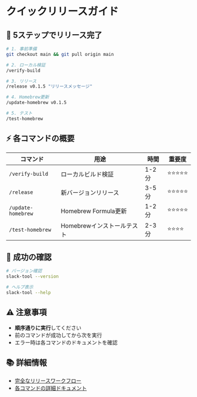 # クイックリリースガイド

## 🚀 5ステップでリリース完了

```bash
# 1. 事前準備
git checkout main && git pull origin main

# 2. ローカル検証
/verify-build

# 3. リリース
/release v0.1.5 "リリースメッセージ"

# 4. Homebrew更新
/update-homebrew v0.1.5

# 5. テスト
/test-homebrew
```

## ⚡ 各コマンドの概要

| コマンド | 用途 | 時間 | 重要度 |
|---------|------|------|--------|
| `/verify-build` | ローカルビルド検証 | 1-2分 | ⭐⭐⭐⭐⭐ |
| `/release` | 新バージョンリリース | 3-5分 | ⭐⭐⭐⭐⭐ |
| `/update-homebrew` | Homebrew Formula更新 | 1-2分 | ⭐⭐⭐⭐⭐ |
| `/test-homebrew` | Homebrewインストールテスト | 2-3分 | ⭐⭐⭐⭐ |

## 🎯 成功の確認

```bash
# バージョン確認
slack-tool --version

# ヘルプ表示
slack-tool --help
```

## ⚠️ 注意事項

- **順序通りに実行**してください
- 前のコマンドが成功してから次を実行
- エラー時は各コマンドのドキュメントを確認

## 📚 詳細情報

- [完全なリリースワークフロー](./RELEASE_WORKFLOW.md)
- [各コマンドの詳細ドキュメント](../.cursor/commands/)
